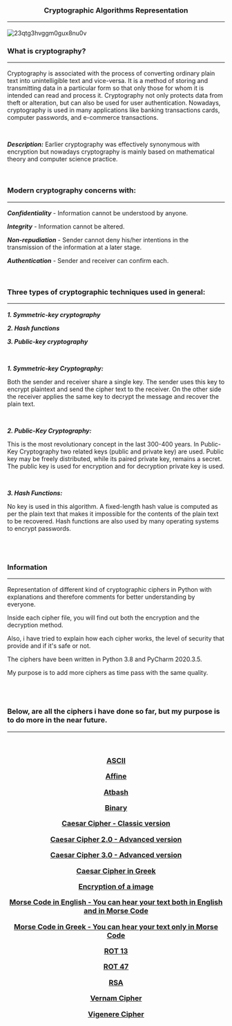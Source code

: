 <h3 align="center">Cryptographic Algorithms Representation<hr></h1></h3>


![23qtg3hvggm0gux8nu0v](https://user-images.githubusercontent.com/64365608/120760101-676ec180-c51c-11eb-8533-df10375bd938.jpg)


<h3 align="centre"> What is cryptography? <hr></h1>
 
Cryptography is associated with the process of converting ordinary plain text into unintelligible text and vice-versa. 
It is a method of storing and transmitting data in a particular form so that only those for whom it is intended can read and process it. 
Cryptography not only protects data from theft or alteration, but can also be used for user authentication.
Nowadays, cryptography is used in many applications like banking transactions cards, computer passwords, and e-commerce transactions.

<br>

***Description:*** Earlier cryptography was effectively synonymous with encryption but nowadays cryptography is mainly based on mathematical theory and computer science practice.

<br>


<h3 align="centre"> Modern cryptography concerns with: <hr></h1>  


***Confidentiality*** - Information cannot be understood by anyone.

***Integrity*** - Information cannot be altered.

***Non-repudiation*** - Sender cannot deny his/her intentions in the transmission of the information at a later stage.

***Authentication*** - Sender and receiver can confirm each.

<br>


<h3 align="centre">Three types of cryptographic techniques used in general:<hr></h1>  

***1. Symmetric-key cryptography***

***2. Hash functions***

***3. Public-key cryptography***

<br>


<!---- Different kind of Cryptography ---->

***1. Symmetric-key Cryptography:*** 

Both the sender and receiver share a single key. The sender uses this key to encrypt plaintext and send the cipher text to the receiver. On the other side the receiver applies the same key to decrypt the message and recover the plain text.

<br>

***2. Public-Key Cryptography:*** 

This is the most revolutionary concept in the last 300-400 years. In Public-Key Cryptography two related keys (public and private key) are used. Public key may be freely distributed, while its paired private key, remains a secret. The public key is used for encryption and for decryption private key is used.

<br>

***3. Hash Functions:***

No key is used in this algorithm. A fixed-length hash value is computed as per the plain text that makes it impossible for the contents of the plain text to be recovered. Hash functions are also used by many operating systems to encrypt passwords.
<br>


<br><br>


<!---- Information ---->
<h3 align="left">Information<hr></h1> </p> 

Representation of different kind of cryptographic ciphers in Python with explanations and therefore comments for better understanding by everyone.

Inside each cipher file, you will find out both the encryption and the decryption method.

Also, i have tried to explain how each cipher works, the level of security that provide and if it's safe or not.

The ciphers have been written in Python 3.8 and PyCharm 2020.3.5.

My purpose is to add more ciphers as time pass with the same quality.

</p> 

<br>
<br>

<h3 align="centre">Below, are all the ciphers i have done so far, but my purpose is to do more in the near future.<hr></h1>  

<br>
<h3 align="center">
 
  [ASCII](https://github.com/Arkantos-13/Cryptographic_Algorithms/blob/main/ASCII%20Table%20Cipher.py)
 
  [Affine](https://github.com/Arkantos-13/Cryptographic_Algorithms/blob/main/Affine%20Cipher.py) 
 
  [Atbash](https://github.com/Arkantos-13/Cryptographic_Algorithms/blob/main/Atbash%20Cipher.py)
 
  [Binary](https://github.com/Arkantos-13/Cryptographic_Algorithms/blob/main/Binary%20Cipher.py)
 
  [Caesar Cipher - Classic version](https://github.com/Arkantos-13/Cryptographic_Algorithms/blob/main/Caesar%20Cipher%20Classic%201.0.py)
 
  [Caesar Cipher 2.0 - Advanced version](https://github.com/Arkantos-13/Cryptographic_Algorithms/blob/main/Caesar%20Cipher%20Improvement%202.0.py)
 
  [Caesar Cipher 3.0 - Advanced version](https://github.com/Arkantos-13/Cryptographic_Algorithms/blob/main/Caesar%20Cipher%20Improvement%203.0.py)
 
  [Caesar Cipher in Greek](https://github.com/Arkantos-13/Cryptographic_Algorithms/blob/main/Caesar%20Cipher%20in%20Greek.py)
 
  [Encryption of a image](https://github.com/Arkantos-13/Cryptographic_Algorithms/blob/main/Encryption%20of%20a%20Picture.py)
 
  [Morse Code in English - You can hear your text both in English and in Morse Code](https://github.com/Arkantos-13/Cryptographic_Algorithms/blob/main/Morse%20Cipher%20in%20English.py)
 
  [Morse Code in Greek - You can hear your text only in Morse Code](https://github.com/Arkantos-13/Cryptographic_Algorithms/blob/main/Morse%20Cipher%20in%20Greek.py)
 
  [ROT 13](https://github.com/Arkantos-13/Cryptographic_Algorithms/blob/main/Rot13%20Cipher.py)
 
  [ROT 47](https://github.com/Arkantos-13/Cryptographic_Algorithms/blob/main/ROT47.py)
 
  [RSA](https://github.com/Arkantos-13/Cryptographic_Algorithms/blob/main/RSA%20Cipher.py)
 
  [Vernam Cipher](https://github.com/Arkantos-13/Cryptographic_Algorithms/blob/main/Vernam%20Cipher.py)
 
  [Vigenere Cipher](https://github.com/Arkantos-13/Cryptographic_Algorithms/blob/main/Vigenere%20Cipher.py)

</p>


